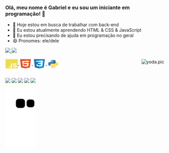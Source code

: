 ### Olá, meu nome é Gabriel e eu sou um iniciante em programação! 👋


- 🔭 Hoje estou em busca de trabalhar com back-end
- 🌱 Eu estou atualmente aprendendo HTML & CSS & JavaScript
- 🤔 Eu estou precisando de ajuda em programação no geral
- 😄 Pronomes: ele/dele

<div align="left">
  <a href="https://github.com/Biwell18">
  <img height="180em" src="https://github-readme-stats.vercel.app/api?username=Biwell18&show_icons=true&theme=merko&include_all_commits=true&count_private=true"/>
  <img height="180em" src="https://github-readme-stats.vercel.app/api/top-langs/?username=Biwell18&layout=compact&langs_count=7&theme=merko"/>
</div>
  
 <div style="display: inline_block"><br>
  <img align="center" alt="Rafa-Js" height="30" width="40" src="https://raw.githubusercontent.com/devicons/devicon/master/icons/javascript/javascript-plain.svg">
  <img align="center" alt="Rafa-HTML" height="30" width="40" src="https://raw.githubusercontent.com/devicons/devicon/master/icons/html5/html5-original.svg">
  <img align="center" alt="Rafa-CSS" height="30" width="40" src="https://raw.githubusercontent.com/devicons/devicon/master/icons/css3/css3-original.svg">
  <img align="center" alt="Rafa-Python" height="30" width="40" src="https://raw.githubusercontent.com/devicons/devicon/master/icons/python/python-original.svg">
  <img align="right" alt="yoda.pic" height="150" src="https://i.pinimg.com/originals/fc/0a/bc/fc0abc3f43ea43553c5354fb7656db7c.gif" 
</div>
   
   ##
   
<div>
    <a href="https://twitter.com/gabriel__who" target="_blank"><img src="https://img.shields.io/badge/Twitter-1DA1F2?style=for-the-badge&logo=twitter&logoColor=white" target="_blank"></a>
    <a href="https://www.instagram.com/biwell14/" target="_blank"><img src="https://img.shields.io/badge/-Instagram-%23E4405F?style=for-the-badge&logo=instagram&logoColor=white" target="_blank"></a>
   	<a href="https://www.twitch.tv/biwell17" target="_blank"><img src="https://img.shields.io/badge/Twitch-9146FF?style=for-the-badge&logo=twitch&logoColor=white" target="_blank"></a>
    <a href="https://www.youtube.com/channel/UCRdKx-4MQQ_n7vIJH00Da2Q" target="_blank"><img src="https://img.shields.io/badge/YouTube-FF0000?style=for-the-badge&logo=youtube&logoColor=white" target="_blank"></a>
  <a href = "mhttps://mail.google.com/mail/u/0/#inbox"><img src="https://img.shields.io/badge/-Gmail-%23333?style=for-the-badge&logo=gmail&logoColor=white" target="_blank"></a>
  
  ![Snake animation](https://github.com/Biwell18/Biwell18/blob/output/github-contribution-grid-snake.svg)  
</div>
   

